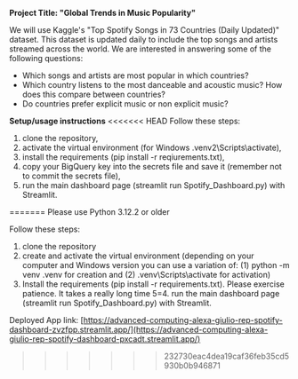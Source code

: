 **Project Title: "Global Trends in Music Popularity"**

We will use Kaggle's "Top Spotify Songs in 73 Countries (Daily Updated)" dataset. This dataset is updated daily to include the top songs and artists streamed across the world. We are interested in answering some of the following questions:

- Which songs and artists are most popular in which countries?
- Which country listens to the most danceable and acoustic music? How does this compare between countries?
- Do countries prefer explicit music or non explicit music?

**Setup/usage instructions**
<<<<<<< HEAD
Follow these steps: 
1. clone the repository, 
2. activate the virtual environment (for Windows .venv2\Scripts\activate), 
3. install the requirements (pip install -r reqiurements.txt), 
4. copy your BigQuery key into the secrets file and save it (remember not to commit the secrets file), 
5. run the main dashboard page (streamlit run Spotify_Dashboard.py) with Streamlit.

=======
Please use Python 3.12.2 or older

Follow these steps: 
1. clone the repository 
2. create and activate the virtual environment (depending on your computer and Windows version you can use a variation of: (1) python -m venv .venv for creation and (2) .venv\Scripts\activate for activation)
3. Install the requirements (pip install -r requirements.txt). Please exercise patience. It takes a really long time
5=4. run the main dashboard page (streamlit run Spotify_Dashboard.py) with Streamlit.

Deployed App link: [https://advanced-computing-alexa-giulio-rep-spotify-dashboard-zvzfpp.streamlit.app/](https://advanced-computing-alexa-giulio-rep-spotify-dashboard-pxcadt.streamlit.app/)
>>>>>>> 232730eac4dea19caf36feb35cd5930b0b946871
